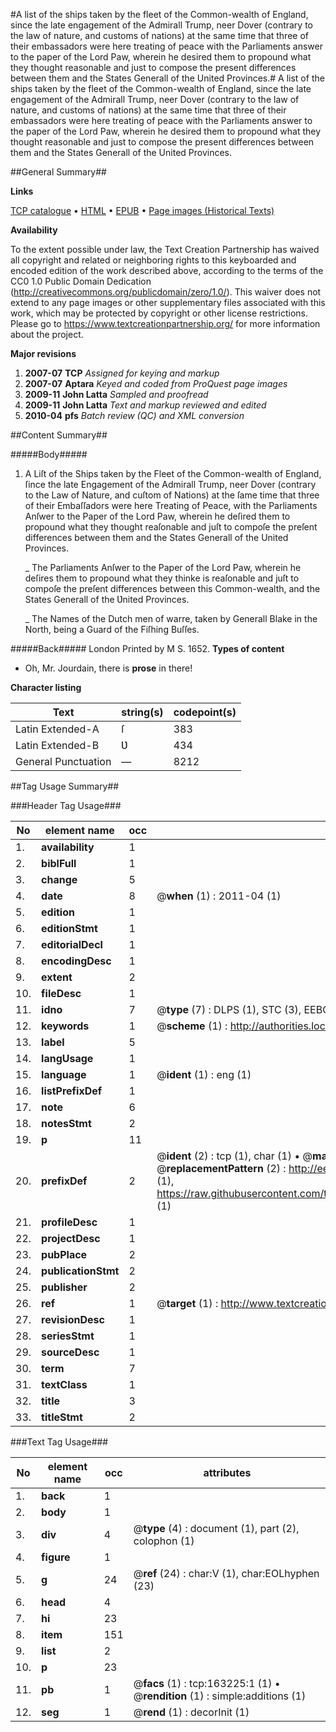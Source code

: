 #A list of the ships taken by the fleet of the Common-wealth of England, since the late engagement of the Admirall Trump, neer Dover (contrary to the law of nature, and customs of nations) at the same time that three of their embassadors were here treating of peace with the Parliaments answer to the paper of the Lord Paw, wherein he desired them to propound what they thought reasonable and just to compose the present differences between them and the States Generall of the United Provinces.#
A list of the ships taken by the fleet of the Common-wealth of England, since the late engagement of the Admirall Trump, neer Dover (contrary to the law of nature, and customs of nations) at the same time that three of their embassadors were here treating of peace with the Parliaments answer to the paper of the Lord Paw, wherein he desired them to propound what they thought reasonable and just to compose the present differences between them and the States Generall of the United Provinces.

##General Summary##

**Links**

[TCP catalogue](http://www.ota.ox.ac.uk/tcp/)  • 
[HTML](http://tei.it.ox.ac.uk/tcp/Texts-HTML/free/A88/A88362.html)  • 
[EPUB](http://tei.it.ox.ac.uk/tcp/Texts-EPUB/free/A88/A88362.epub) • 
[Page images (Historical Texts)](https://historicaltexts.jisc.ac.uk/eebo-99870270e)

**Availability**

To the extent possible under law, the Text Creation Partnership has waived all copyright and related or neighboring rights to this keyboarded and encoded edition of the work described above, according to the terms of the CC0 1.0 Public Domain Dedication (http://creativecommons.org/publicdomain/zero/1.0/). This waiver does not extend to any page images or other supplementary files associated with this work, which may be protected by copyright or other license restrictions. Please go to https://www.textcreationpartnership.org/ for more information about the project.

**Major revisions**

1. __2007-07__ __TCP__ *Assigned for keying and markup*
1. __2007-07__ __Aptara__ *Keyed and coded from ProQuest page images*
1. __2009-11__ __John Latta__ *Sampled and proofread*
1. __2009-11__ __John Latta__ *Text and markup reviewed and edited*
1. __2010-04__ __pfs__ *Batch review (QC) and XML conversion*

##Content Summary##

#####Body#####

1. A Liſt of the Ships taken by the Fleet of the Common-wealth of England, ſince the late
Engagement of the Admirall Trump, neer Dover (contrary to the Law of Nature, and cuſtom of Nations) at the ſame
time that three of their Embaſſadors were here Treating of Peace, with the Parliaments Anſwer to the Paper of the Lord
Paw, wherein he deſired them to propound what they thought reaſonable and juſt to compoſe the preſent differences
between them and the States Generall of the United Provinces.

    _ The Parliaments Anſwer to the Paper of the
Lord Paw, wherein he deſires them to
propound what they thinke is reaſonable
and juſt to compoſe the preſent differences
between this Common-wealth, and the
States Generall of the Ʋnited Provinces.

    _ The Names of the Dutch men of warre, taken
by Generall Blake in the North, being a
Guard of the Fiſhing Buſſes.

#####Back#####
London Printed by M S.
1652.
**Types of content**

  * Oh, Mr. Jourdain, there is **prose** in there!

**Character listing**


|Text|string(s)|codepoint(s)|
|---|---|---|
|Latin Extended-A|ſ|383|
|Latin Extended-B|Ʋ|434|
|General Punctuation|—|8212|

##Tag Usage Summary##

###Header Tag Usage###

|No|element name|occ|attributes|
|---|---|---|---|
|1.|__availability__|1||
|2.|__biblFull__|1||
|3.|__change__|5||
|4.|__date__|8| @__when__ (1) : 2011-04 (1)|
|5.|__edition__|1||
|6.|__editionStmt__|1||
|7.|__editorialDecl__|1||
|8.|__encodingDesc__|1||
|9.|__extent__|2||
|10.|__fileDesc__|1||
|11.|__idno__|7| @__type__ (7) : DLPS (1), STC (3), EEBO-CITATION (1), PROQUEST (1), VID (1)|
|12.|__keywords__|1| @__scheme__ (1) : http://authorities.loc.gov/ (1)|
|13.|__label__|5||
|14.|__langUsage__|1||
|15.|__language__|1| @__ident__ (1) : eng (1)|
|16.|__listPrefixDef__|1||
|17.|__note__|6||
|18.|__notesStmt__|2||
|19.|__p__|11||
|20.|__prefixDef__|2| @__ident__ (2) : tcp (1), char (1)  •  @__matchPattern__ (2) : ([0-9\-]+):([0-9IVX]+) (1), (.+) (1)  •  @__replacementPattern__ (2) : http://eebo.chadwyck.com/downloadtiff?vid=$1&page=$2 (1), https://raw.githubusercontent.com/textcreationpartnership/Texts/master/tcpchars.xml#$1 (1)|
|21.|__profileDesc__|1||
|22.|__projectDesc__|1||
|23.|__pubPlace__|2||
|24.|__publicationStmt__|2||
|25.|__publisher__|2||
|26.|__ref__|1| @__target__ (1) : http://www.textcreationpartnership.org/docs/. (1)|
|27.|__revisionDesc__|1||
|28.|__seriesStmt__|1||
|29.|__sourceDesc__|1||
|30.|__term__|7||
|31.|__textClass__|1||
|32.|__title__|3||
|33.|__titleStmt__|2||


###Text Tag Usage###

|No|element name|occ|attributes|
|---|---|---|---|
|1.|__back__|1||
|2.|__body__|1||
|3.|__div__|4| @__type__ (4) : document (1), part (2), colophon (1)|
|4.|__figure__|1||
|5.|__g__|24| @__ref__ (24) : char:V (1), char:EOLhyphen (23)|
|6.|__head__|4||
|7.|__hi__|23||
|8.|__item__|151||
|9.|__list__|2||
|10.|__p__|23||
|11.|__pb__|1| @__facs__ (1) : tcp:163225:1 (1)  •  @__rendition__ (1) : simple:additions (1)|
|12.|__seg__|1| @__rend__ (1) : decorInit (1)|
